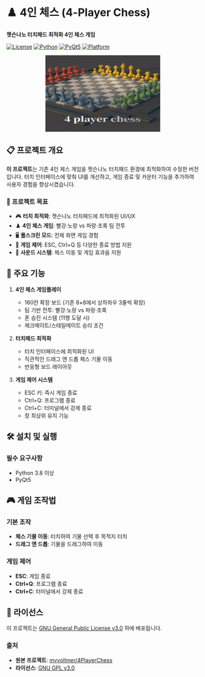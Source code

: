  # ♟️ 4인 체스 (4-Player Chess)

**젯슨나노 터치패드 최적화 4인 체스 게임**

[![License](https://img.shields.io/badge/license-GPL%20v3.0-blue.svg)](COPYING.md)  [![Python](https://img.shields.io/badge/python-3.8%2B-blue.svg)](https://python.org)  [![PyQt5](https://img.shields.io/badge/framework-PyQt5-green.svg)](https://riverbankcomputing.com/software/pyqt/)  [![Platform](https://img.shields.io/badge/platform-Jetson%20Nano-orange.svg)](https://developer.nvidia.com/embedded/jetson-nano)

<p align='center'>
	<img src='4Pchess_thumbnail.jpg' width=300 height=200 alt='4-Player Chess Game'>
</p>

## 📋 프로젝트 개요

**이 프로젝트**는 기존 4인 체스 게임을 젯슨나노 터치패드 환경에 최적화하여 수정한 버전입니다. 터치 인터페이스에 맞춰 UI를 개선하고, 게임 종료 및 카운터 기능을 추가하여 사용자 경험을 향상시켰습니다.

### 🎯 프로젝트 목표

* 🎮 **터치 최적화**: 젯슨나노 터치패드에 최적화된 UI/UX
* ♟️ **4인 체스 게임**: 빨강·노랑 vs 파랑·초록 팀 전투
* 🖥️ **풀스크린 모드**: 전체 화면 게임 경험
* 🔧 **게임 제어**: ESC, Ctrl+Q 등 다양한 종료 방법 지원
* 🎵 **사운드 시스템**: 체스 이동 및 게임 효과음 지원

## 🚀 주요 기능

1. **4인 체스 게임플레이**
   * 160칸 확장 보드 (기존 8×8에서 상하좌우 3줄씩 확장)
   * 팀 기반 전투: 빨강·노랑 vs 파랑·초록
   * 폰 승진 시스템 (11행 도달 시)
   * 체크메이트/스테일메이트 승리 조건

2. **터치패드 최적화**
   * 터치 인터페이스에 최적화된 UI
   * 직관적인 드래그 앤 드롭 체스 기물 이동
   * 반응형 보드 레이아웃

3. **게임 제어 시스템**
   * ESC 키: 즉시 게임 종료
   * Ctrl+Q: 프로그램 종료
   * Ctrl+C: 터미널에서 강제 종료
   * 창 최상위 유지 기능

## 🛠️ 설치 및 실행

### 필수 요구사항

* Python 3.8 이상
* PyQt5

## 🎮 게임 조작법

### 기본 조작
* **체스 기물 이동**: 터치하여 기물 선택 후 목적지 터치
* **드래그 앤 드롭**: 기물을 드래그하여 이동

### 게임 제어
* **ESC**: 게임 종료
* **Ctrl+Q**: 프로그램 종료
* **Ctrl+C**: 터미널에서 강제 종료

## 📄 라이선스

이 프로젝트는 [GNU General Public License v3.0](COPYING.md) 하에 배포됩니다.

### 출처
* **원본 프로젝트**: [mvvollmer/4PlayerChess](https://github.com/mvvollmer/4PlayerChess/tree/miles-branch)
* **라이선스**: [GNU GPL v3.0](https://github.com/GammaDeltaII/4PlayerChess/blob/master/COPYING.md)
